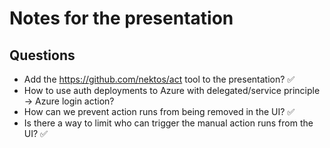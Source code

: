 # Notes for the presentation

## Questions

- Add the <https://github.com/nektos/act> tool to the presentation? ✅
- How to use auth deployments to Azure with delegated/service principle -> Azure login action?
- How can we prevent action runs from being removed in the UI? ✅
- Is there a way to limit who can trigger the manual action runs from the UI? ✅